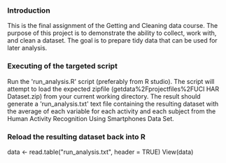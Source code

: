 ### Introduction

This is the final assignment of the Getting and Cleaning data course.  The purpose of this project is to demonstrate the ability to collect, work with, and clean a dataset. The goal is to prepare tidy data that can be used for later analysis. 

###  Executing of the targeted script

Run the 'run_analysis.R' script (preferably from R studio). The script will attempt to load the expected zipfile (getdata%2Fprojectfiles%2FUCI HAR Dataset.zip) from your current working directory.  The result should generate a 'run_analysis.txt' text file containing the resulting dataset  with the average of each variable for each activity and each subject from the Human Activity Recognition Using Smartphones Data Set.


###  Reload the resulting dataset back into R

data <- read.table("run_analysis.txt", header = TRUE)
View(data)

